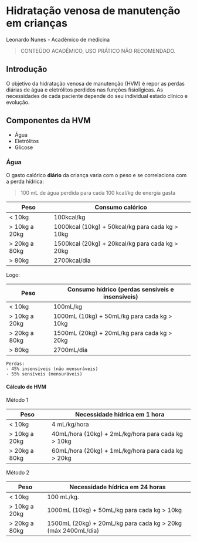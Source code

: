 # Hidratação venosa de manutenção em crianças

Leonardo Nunes - Acadêmico de medicina

> CONTEÚDO ACADÊMICO, USO PRÁTICO NÃO RECOMENDADO.


## Introdução

O objetivo da hidratação venosa de manutenção (HVM) é repor as perdas diárias de água e eletrólitos perdidos nas funções fisiolígicas. As necessidades de cada paciente depende do seu individual estado clínico e evolução.

## Componentes da HVM

- Água
- Eletrólitos
- Glicose


### Água

O gasto calórico **diário** da criança varia com o peso e se correlaciona com a perda hídrica:

> 100 mL de água perdida para cada 100 kcal/kg de energia gasta

| Peso          | Consumo calórico                                  |
| ------------- | ------------------------------------------------- |
| < 10kg        | 100kcal/kg                                        |
| > 10kg a 20kg | 1000kcal (10kg) + 50kcal/kg para cada kg > 10kg   |
| > 20kg a 80kg | 1500kcal (20kg) + 20kcal/kg para cada kg > 20kg   | 
| > 80kg        | 2700kcal/dia                                      |

Logo:

| Peso          | Consumo hídrico (perdas sensíveis e insensíveis) |
| ------------- | ------------------------------------------------ |
| < 10kg        | 100mL/kg                                         |
| > 10kg a 20kg | 1000mL (10kg) + 50mL/kg para cada kg > 10kg    |
| > 20kg a 80kg | 1500mL (20kg) + 20mL/kg para cada kg > 20kg    | 
| > 80kg        | 2700mL/dia                                       |


```
Perdas:
- 45% insensíveis (não mensuráveis)
- 55% sensíveis (mensuráveis)
```
#### Cálculo de HVM

Método 1

| Peso          | Necessidade hídrica em 1 hora                       |
| ------------- | ----------------------------------------------------- |
| < 10kg        | 4 mL/kg/hora                                          |
| > 10kg a 20kg | 40mL/hora (10kg) + 2mL/kg/hora para cada kg > 10kg    |
| > 20kg a 80kg | 60mL/hora (20kg) + 1mL/kg/hora para cada kg > 20kg    | 

Método 2

| Peso          | Necessidade hídrica em 24 horas                               |
| ------------- | ------------------------------------------------------------- |
| < 10kg        | 100 mL/kg.                                                    |
| > 10kg a 20kg | 1000mL (10kg) + 50mL/kg para cada kg > 10kg                   |
| > 20kg a 80kg | 1500mL (20kg) + 20mL/kg para cada kg > 20kg (máx 2400mL/dia)  | 


















